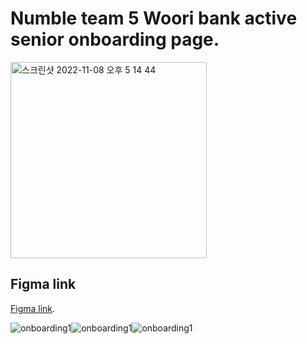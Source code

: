 # Numble team 5 Woori bank active senior onboarding page.
<img width="314" alt="스크린샷 2022-11-08 오후 5 14 44" src="https://user-images.githubusercontent.com/76682009/200510498-52d785ed-204c-4e31-afcc-93ea626461ae.png">

## Figma link
[Figma link](https://www.figma.com/file/9htjn83MBVBdNnQLr9ekmS/%5B%EC%98%A4%EC%A0%9C%EC%9D%B4%5D-%EC%95%A1%ED%8B%B0%EB%B8%8C-%EC%8B%9C%EB%8B%88%EC%96%B4-%EC%97%B0%EA%B3%84-%EC%B1%8C%EB%A6%B0%EC%A7%80?node-id=1%3A4).

<div style="display:flex;">
  <img alt="onboarding1" src="https://user-images.githubusercontent.com/76682009/200514499-44f4a8e2-817e-4546-8f41-9751b42c0e31.gif">
  <img alt="onboarding1" src="https://user-images.githubusercontent.com/76682009/200515613-c42ade47-91ec-450e-8be8-8113f505a999.gif">
  <img alt="onboarding1" src="https://user-images.githubusercontent.com/76682009/200515675-e3752a5f-f2a7-4969-8263-f8319a939cbd.gif">
</div>
